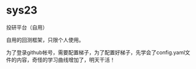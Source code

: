 # sys23
投研平台（自用）

自用的回测框架，只限个人使用。

为了登录github帐号，需要配置梯子，为了配置好梯子，先学会了config.yaml文件的内容，奇怪的学习曲线增加了，明天干活！
